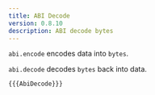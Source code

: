 ```yaml
---
title: ABI Decode
version: 0.8.10
description: ABI decode bytes
---
```


`abi.encode` encodes data into `bytes`.

`abi.decode` decodes `bytes` back into data.

```solidity
{{{AbiDecode}}}
```
